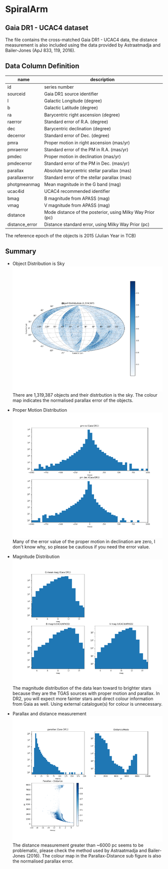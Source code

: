 # SpiralArm

## Gaia DR1 - UCAC4 dataset

The file contains the cross-matched Gaia DR1 - UCAC4 data, the distance measurement is also included using the data provided by Astraatmadja and Bailer-Jones (ApJ 833, 119, 2016).

## Data Column Definition

| name | description |
| --- | ---|
| id | series number |
| sourceid | Gaia DR1 source identifier |
| l | Galactic Longitude (degree) |
| b | Galactic Latitude (degree) |
| ra | Barycentric right ascension (degree) |
| raerror | Standard error of R.A. (degree) |
| dec | Barycentric declination (degree) |
| decerror | Standard error of Dec. (degree) |
| pmra | Proper motion in right ascension (mas/yr) |
| pmraerror | Standard error of the PM in R.A. (mas/yr) |
| pmdec | Proper motion in declination (mas/yr) |
| pmdecerror | Standard error of the PM in Dec. (mas/yr) |
| parallax | Absolute barycentric stellar parallax (mas) |
| parallaxerror | Standard error of the stellar parallax (mas) |
| photgmeanmag | Mean magnitude in the G band (mag) |
| ucac4id | UCAC4 recommended identifier | 
| bmag | B magnitude from APASS (mag) |
| vmag | V magnitude from APASS (mag) |
| distance | Mode distance of the posterior, using Milky Way Prior (pc) |
| distance_error | Distance standard error, using Milky Way Prior (pc) |

The reference epoch of the objects is 2015 (Julian Year in TCB)

## Summary

- Object Distribution is Sky
![Sky distribution](figures/sky_distribution.png) 
There are 1,319,387 objects and their distrbution is the sky. The colour map indicates the normalised parallax error of the objects.

- Proper Motion Distribution
![Proper Motion distribution](figures/proper_motion_distribution.png)
Many of the error value of the proper motion in declination are zero, I don't know why, so please be cautious if you need the error value.

- Magnitude Distribution
![Magnitude distribution](figures/magnitude_distribution.png)
The magnitude distribution of the data lean toward to brighter stars because they are the TGAS sources with proper motion and parallax. In DR2, you will expect more fainter stars and direct colour information from Gaia as well. Using external catalogue(s) for colour is unnecessary.

- Parallax and distance measurement
![Magnitude distribution](figures/parallax_distance_distribution.png)
The distance measurement greater than ~6000 pc seems to be problematic, please check the method used by Astraatmadja and Bailer-Jones (2016). The colour map in the Parallax-Distance sub figure is also the normalised parallax error.

